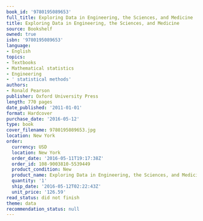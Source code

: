 ```yaml
---
book_id: '9780195089653'
full_title: Exploring Data in Engineering, the Sciences, and Medicine
title: Exploring Data in Engineering, the Sciences, and Medicine
source: Bookshelf
owned: true
isbn: '9780195089653'
language:
- English
topics:
- Textbooks
- Mathematical statistics
- Engineering
- ' statistical methods'
authors:
- Ronald Pearson
publisher: Oxford University Press
length: 770 pages
date_published: '2011-01-01'
format: Hardcover
purchase_date: '2016-05-12'
type: book
cover_filename: 9780195089653.jpg
location: New York
order:
  currency: USD
  location: New York
  order_date: '2016-05-11T19:17:38Z'
  order_id: 108-9003810-5539449
  product_condition: New
  product_name: Exploring Data in Engineering, the Sciences, and Medicine
  quantity: '1'
  ship_date: '2016-05-12T02:22:43Z'
  unit_price: '126.59'
read_status: did not finish
theme: data
recommendation_status: null
---
```



